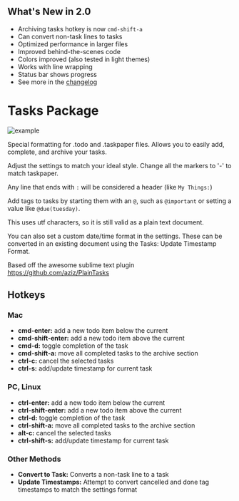 ## What's New in 2.0

* Archiving tasks hotkey is now `cmd-shift-a`
* Can convert non-task lines to tasks
* Optimized performance in larger files
* Improved behind-the-scenes code
* Colors improved (also tested in light themes)
* Works with line wrapping
* Status bar shows progress
* See more in the [changelog](https://github.com/irrationalistic/atom-tasks/blob/master/CHANGELOG.md)

# Tasks Package

![example](https://raw.githubusercontent.com/irrationalistic/atom-tasks/master/images/tasks_example.png)

Special formatting for .todo and .taskpaper files. Allows you to easily add, complete, and archive your tasks.

Adjust the settings to match your ideal style. Change all the markers to '-' to match taskpaper.

Any line that ends with `:` will be considered a header (like `My Things:`)

Add tags to tasks by starting them with an `@`, such as `@important` or setting a value like `@due(tuesday)`.

This uses utf characters, so it is still valid as a plain text document.

You can also set a custom date/time format in the settings. These can be converted in an existing document using the Tasks: Update Timestamp Format.

Based off the awesome sublime text plugin https://github.com/aziz/PlainTasks

## Hotkeys

### Mac
* **cmd-enter:** add a new todo item below the current
* **cmd-shift-enter:** add a new todo item above the current
* **cmd-d:** toggle completion of the task
* **cmd-shift-a:** move all completed tasks to the archive section
* **ctrl-c:** cancel the selected tasks
* **ctrl-s:** add/update timestamp for current task

### PC, Linux
* **ctrl-enter:** add a new todo item below the current
* **ctrl-shift-enter:** add a new todo item above the current
* **ctrl-d:** toggle completion of the task
* **ctrl-shift-a:** move all completed tasks to the archive section
* **alt-c:** cancel the selected tasks
* **ctrl-shift-s:** add/update timestamp for current task

### Other Methods
* **Convert to Task:** Converts a non-task line to a task
* **Update Timestamps:** Attempt to convert cancelled and done tag timestamps to match the settings format
